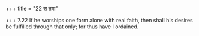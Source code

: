 +++
title = "22 स तया"

+++
7.22 If he worships one form alone with real faith, then shall his
desires be fulfilled through that only; for thus have I ordained.
